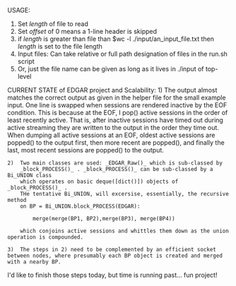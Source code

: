USAGE:
1) Set _length_ of file to read
2) Set _offset_ of 0 means a 1-line header is skipped
3) if _length_ is greater than file than $wc -l ./input/an_input_file.txt
   then _length_ is set to the file length
4) Input files: Can take relative or full path designation of files in the run.sh 
	script
5) Or, just the file name can be given as long as it lives in ./input of top-level

CURRENT STATE of EDGAR project and Scalability:
	1)	The output almost matches the correct output as given in the helper file for
		the small example input. One line is swapped when sessions are rendered inactive by the EOF condition. This is because at the EOF, I pop() active sessions in the order of least recently active. That is, after inactive sessions have timed out during active streaming they are written to the output in the order they time out. When dumping all active sessions at an EOF, oldest active sessions are popped() to the output first, then more recent are popped(), and finally the last, most recent sessions are popped() to the output. 
	
	2)	Two main classes are used: _EDGAR_Raw()_ which is sub-classed by
		_block_PROCESS()_ . _block_PROCESS()_ can be sub-classed by a Bi_UNION class
		which operates on basic deque([dict()]) objects of _block_PROCESS()_ . 
		THe tentative Bi_UNION, will excersise, essentially, the recursive method 
		on BP = Bi_UNION.block_PROCESS(EDGAR):

			merge(merge(BP1, BP2),merge(BP3), merge(BP4)) 

		which conjoins active sessions and whittles them down as the union operation is compounded. 

	3)	The steps in 2) need to be complemented by an efficient socket between nodes, where presumably each BP object is created and merged with a nearby BP.


 I'd like to finish those steps today, but time is running past... fun project!